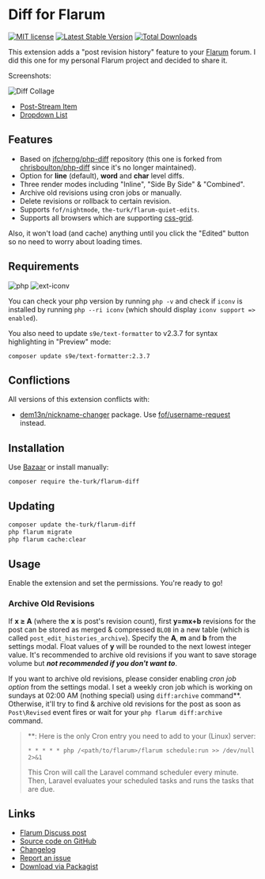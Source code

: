 # Diff for Flarum

[![MIT license](https://img.shields.io/badge/license-MIT-blue.svg)](https://github.com/the-turk/flarum-diff/blob/master/LICENSE) [![Latest Stable Version](https://img.shields.io/packagist/v/the-turk/flarum-diff.svg)](https://packagist.org/packages/the-turk/flarum-diff) [![Total Downloads](https://img.shields.io/packagist/dt/the-turk/flarum-diff.svg)](https://packagist.org/packages/the-turk/flarum-diff)

This extension adds a "post revision history" feature to your [Flarum](https://github.com/flarum) forum. I did this one for my personal Flarum project and decided to share it.

Screenshots:

![Diff Collage](https://i.ibb.co/FJywHKn/rsz-diff-collage.png)

- [Post-Stream Item](https://i.ibb.co/4m21pnM/post-Stream-Item.png)
- [Dropdown List](https://i.ibb.co/PTTcWCw/dropdown-List.png)

## Features

- Based on [jfcherng/php-diff](https://github.com/jfcherng/php-diff) repository (this one is forked from [chrisboulton/php-diff](https://github.com/chrisboulton/php-diff) since it's no longer maintained).
- Option for **line** (default), **word** and **char** level diffs.
- Three render modes including "Inline", "Side By Side" & "Combined".
- Archive old revisions using cron jobs or manually.
- Delete revisions or rollback to certain revision.
- Supports `fof/nightmode`, `the-turk/flarum-quiet-edits`.
- Supports all browsers which are supporting [css-grid](https://caniuse.com/#feat=css-grid).

Also, it won't load (and cache) anything until you click the "Edited" button so no need to worry about loading times.

## Requirements

![php](https://img.shields.io/badge/php-%5E7.1.3-blue?style=flat-square) ![ext-iconv](https://img.shields.io/badge/ext-iconv-brightgreen?style=flat-square)

You can check your php version by running `php -v` and check if `iconv` is installed by running `php --ri iconv` (which should display `iconv support => enabled`).

You also need to update `s9e/text-formatter` to v2.3.7 for syntax highlighting in "Preview" mode:

```
composer update s9e/text-formatter:2.3.7
```

## Conflictions

All versions of this extension conflicts with:

- [dem13n/nickname-changer](https://discuss.flarum.org/d/21238-nickname-changer) package. Use [fof/username-request](https://discuss.flarum.org/d/20956-friendsofflarum-username-request) instead.

## Installation

Use [Bazaar](https://discuss.flarum.org/d/5151) or install manually:

```bash
composer require the-turk/flarum-diff
```

## Updating

```bash
composer update the-turk/flarum-diff
php flarum migrate
php flarum cache:clear
```

## Usage

Enable the extension and set the permissions. You're ready to go!

### Archive Old Revisions

If **x ≥ A** (where the **x** is post's revision count), first **y=mx+b** revisions for the post can be stored as merged & compressed `BLOB` in a new table (which is called `post_edit_histories_archive`). Specify the **A**, **m** and **b** from the settings modal. Float values of **y** will be rounded to the next lowest integer value. It's recommended to archive old revisions if you want to save storage volume but **_not recommended if you don't want to_**.

If you want to archive old revisions, please consider enabling _cron job option_ from the settings modal. I set a weekly cron job which is working on sundays at 02:00 AM (nothing special) using `diff:archive` command**. Otherwise, it'll try to find & archive old revisions for the post as soon as `Post\Revised` event fires or wait for your `php flarum diff:archive` command.

> **: Here is the only Cron entry you need to add to your (Linux) server:
>
> `* * * * * php /<path/to/flarum>/flarum schedule:run >> /dev/null 2>&1`
>
> This Cron will call the Laravel command scheduler every minute. Then, Laravel evaluates your scheduled tasks and runs the tasks that are due.

## Links

- [Flarum Discuss post](https://discuss.flarum.org/d/22779-diff-for-flarum)
- [Source code on GitHub](https://github.com/the-turk/flarum-diff)
- [Changelog](https://github.com/the-turk/flarum-diff/blob/master/CHANGELOG.md)
- [Report an issue](https://github.com/the-turk/flarum-diff/issues)
- [Download via Packagist](https://packagist.org/packages/the-turk/flarum-diff)
